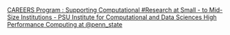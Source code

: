 [CAREERS Program : Supporting Computational #Research at Small - to Mid-Size Institutions - PSU Institute for Computational and Data Sciences   High Performance Computing at @penn_state](https://qi.tc/qi/115269)